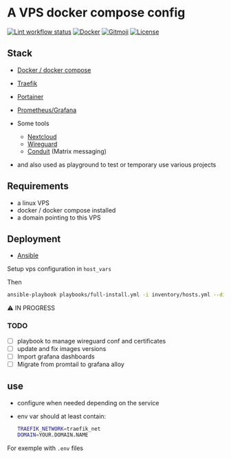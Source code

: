 # A VPS docker compose config

[![Lint workflow status](https://img.shields.io/github/actions/workflow/status/ad2ien/a-vps-config/lint.yml?label=lint&logo=github)](https://ad2ien.github.io/a-vps-config)
[![Docker](https://img.shields.io/badge/Docker-compose-2496ED.svg?logo=Docker)](https://www.rust-lang.org/)
[![Gitmoji](https://img.shields.io/badge/gitmoji-%20😜%20😍-FFDD67.svg)](https://gitmoji.dev)
[![License](https://img.shields.io/badge/License-MIT-blue.svg)](https://opensource.org/licenses/MIT)

## Stack

- [Docker / docker compose](https://www.docker.com/)
- [Traefik](https://doc.traefik.io/)
- [Portainer](https://www.portainer.io/)
- [Prometheus/Grafana](https://grafana.com/)

- Some tools
  - [Nextcloud](https://nextcloud.com/)
  - [Wireguard](https://www.wireguard.com/)
  - [Conduit](https://conduit.rs/) (Matrix messaging)
- and also used as playground to test or temporary use various projects

## Requirements

- a linux VPS
- docker / docker compose installed
- a domain pointing to this VPS

## Deployment

- [Ansible](https://docs.ansible.com/)

Setup vps configuration in `host_vars`

Then

```bash
ansible-playbook playbooks/full-install.yml -i inventory/hosts.yml --diff
```

⚠️ IN PROGRESS

### TODO

- [ ] playbook to manage wireguard conf and certificates
- [ ] update and fix images versions
- [ ] Import grafana dashboards
- [ ] Migrate from promtail to grafana alloy

## use

- configure when needed depending on the service
- env var should at least contain:

  ```bash
  TRAEFIK_NETWORK=traefik_net
  DOMAIN=YOUR.DOMAIN.NAME
  ```

For exemple with `.env` files
